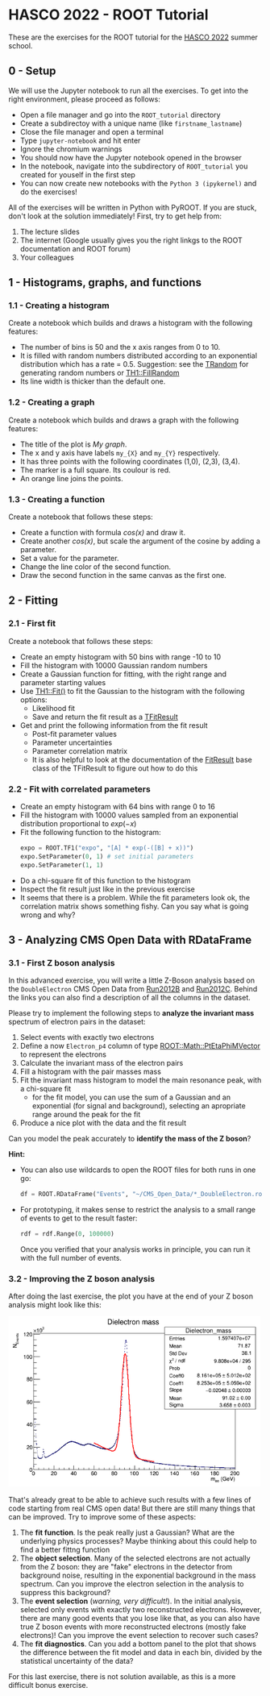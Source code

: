# HASCO 2022 - ROOT Tutorial

These are the exercises for the ROOT tutorial for the [HASCO 2022](https://indico.cern.ch/event/1122790/timetable/) summer school.

## 0 - Setup

We will use the Jupyter notebook to run all the exercises. To get into the right environment, please proceed as follows:

- Open a file manager and go into the `ROOT_tutorial` directory
- Create a subdirectoy with a unique name (like `firstname_lastname`)
- Close the file manager and open a terminal
- Type `jupyter-notebook` and hit enter
- Ignore the chromium warnings
- You should now have the Jupyter notebook opened in the browser
- In the notebook, navigate into the subdirectory of `ROOT_tutorial` you created for youself in the first step
- You can now create new notebooks with the `Python 3 (ipykernel)` and do the exercises!

All of the exercises will be written in Python with PyROOT. If you are stuck, don't look at the solution immediately! First, try to get help from:
1. The lecture slides
2. The internet (Google usually gives you the right linkgs to the ROOT documentation and ROOT forum)
3. Your colleagues

## 1 - Histograms, graphs, and functions

### 1.1 - Creating a histogram
Create a notebook which builds and draws a histogram with the following features:
- The number of bins is 50 and the x axis ranges from 0 to 10.
- It is filled with random numbers distributed according to an exponential distribution which has a rate = 0.5.
  Suggestion: see the [TRandom](https://root.cern.ch/doc/master/classTRandom.html) for generating random numbers or
  [TH1::FillRandom](https://root.cern.ch/doc/master/classTH1.html#random-numbers)
- Its line width is thicker than the default one.

### 1.2 - Creating a graph
Create a notebook which builds and draws a graph with the following features:
- The title of the plot is *My graph*.
- The x and y axis have labels `my_{X}` and `my_{Y}` respectively.
- It has three points with the following coordinates (1,0), (2,3), (3,4).
- The marker is a full square. Its coulour is red.
- An orange line joins the points.

### 1.3 - Creating a function
Create a notebook that follows these steps:
- Create a function with formula *cos(x)* and draw it.
- Create another *cos(x)*, but scale the argument of the cosine by adding a parameter.
- Set a value for the parameter.
- Change the line color of the second function.
- Draw the second function in the same canvas as the first one.

## 2 - Fitting

### 2.1 - First fit

Create a notebook that follows these steps:
- Create an empty histogram with 50 bins with range -10 to 10
- Fill the histogram with 10000 Gaussian random numbers
- Create a Gaussian function for fitting, with the right range and parameter starting values
- Use [TH1::Fit()](https://root.cern/doc/master/classTH1.html#a7e7d34c91d5ebab4fc9bba3ca47dabdd) to fit the Gaussian to the histogram with the following options:
    - Likelihood fit
    - Save and return the fit result as a [TFitResult](https://root.cern.ch/doc/master/classTFitResult.html)
- Get and print the following information from the fit result
    - Post-fit parameter values
    - Parameter uncertainties
    - Parameter correlation matrix
    - It is also helpful to look at the documentation of the [FitResult](https://root.cern.ch/doc/master/classROOT_1_1Fit_1_1FitResult.html) base class of the TFitResult to figure out how to do this

### 2.2 - Fit with correlated parameters

- Create an empty histogram with 64 bins with range 0 to 16
- Fill the histogram with 10000 values sampled from an exponential distribution proportional to $exp(-x)$
- Fit the following function to the histogram:
  ```python
  expo = ROOT.TF1("expo", "[A] * exp(-([B] + x))")
  expo.SetParameter(0, 1) # set initial parameters
  expo.SetParameter(1, 1)
  ```
- Do a chi-square fit of this function to the histogram
- Inspect the fit result just like in the previous exercise
- It seems that there is a problem. While the fit parameters look ok, the correlation matrix shows something fishy. Can you say what is going wrong and why?

## 3 - Analyzing CMS Open Data with RDataFrame

### 3.1 - First Z boson analysis

In this advanced exercise, you will write a little Z-Boson analysis based on the `DoubleElectron` CMS Open Data from [Run2012B](http://opendata.cern.ch/record/12367) and [Run2012C](http://opendata.cern.ch/record/12368). Behind the links you can also find a description of all the columns in the dataset.

Please try to implement the following steps to **analyze the invariant mass** spectrum of electron pairs in the dataset:
  1. Select events with exactly two electrons
  2. Define a now `Electron_p4` column of type [ROOT::Math::PtEtaPhiMVector](https://root.cern.ch/doc/master/namespaceROOT_1_1Math.html#a6cea5921731c7ac99dea921fb188df31) to represent the electrons
  3. Calculate the invariant mass of the electron pairs
  4. Fill a histogram with the pair masses mass
  5. Fit the invariant mass histogram to model the main resonance peak, with a chi-square fit
     - for the fit model, you can use the sum of a Gaussian and an exponential (for signal and background), selecting an apropriate range around the peak for the fit
  6. Produce a nice plot with the data and the fit result

Can you model the peak accurately to **identify the mass of the Z boson**?

**Hint:**
* You can also use wildcards to open the ROOT files for both runs in one go:
  ```python
  df = ROOT.RDataFrame("Events", "~/CMS_Open_Data/*_DoubleElectron.root")
  ```
* For prototyping, it makes sense to restrict the analysis to a small range of events to get to the result faster:
  ```python
  rdf = rdf.Range(0, 100000)
  ```
  Once you verified that your analysis works in principle, you can run it with the full number of events.

### 3.2 - Improving the Z boson analysis

After doing the last exercise, the plot you have at the end of your Z boson analysis might look like this:

<img src="img/zz.png" width="500" />

That's already great to be able to achieve such results with a few lines of code starting from real CMS open data! But there are still many things that can be improved. Try to improve some of these aspects:

1. The **fit function**. Is the peak really just a Gaussian? What are the underlying physics processes? Maybe thinking about this could help to find a better fittng function
2. The **object selection**. Many of the selected electrons are not actually from the Z boson: they are "fake" electrons in the detector from background noise, resulting in the exponential background in the mass spectrum. Can you improve the electron selection in the analysis to suppress this background?
3. The **event selection** (*warning, very difficult!*).  In the initial analysis, selected only events with exactly two reconstructed electrons. However, there are many good events that you lose like that, as you can also have true Z boson events with more reconstructed electrons (mostly fake electrons)! Can you improve the event selection to recover such cases?
4. The **fit diagnostics**. Can you add a bottom panel to the plot that shows the difference between the fit model and data in each bin, divided by the statistical uncertainty of the data?

For this last exercise, there is not solution available, as this is a more difficult bonus exercise.
